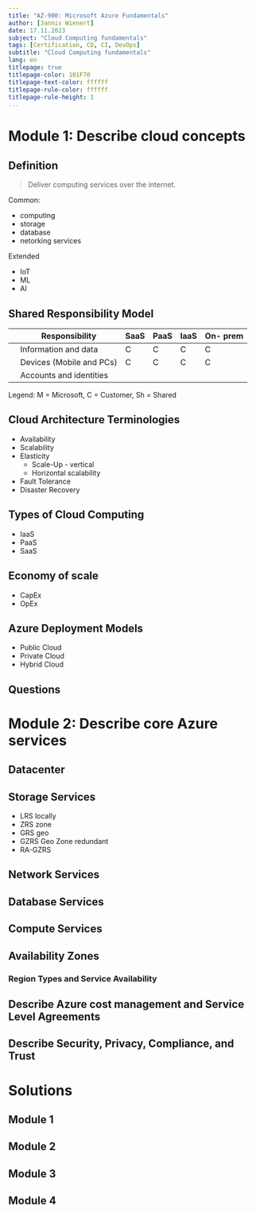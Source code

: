 ```yaml
---
title: "AZ-900: Microsoft Azure Fundamentals"
author: [Jannis Wienert]
date: 17.11.2023
subject: "Cloud Computing fundamentals"
tags: [Certification, CD, CI, DevOps]
subtitle: "Cloud Computing fundamentals"
lang: en
titlepage: true
titlepage-color: 101F70
titlepage-text-color: ffffff
titlepage-rule-color: ffffff
titlepage-rule-height: 1
...
```


# Module 1: Describe cloud concepts

## Definition

> Deliver computing services over the internet.

Common:

- computing
- storage
- database
- netorking services

Extended

- IoT
- ML
- AI

## Shared Responsibility Model

|     | Responsibility           | SaaS | PaaS | IaaS | On- prem |
| --- | ------------------------ | ---- | ---- | ---- | -------- |
|     | Information and data     | C    | C    | C    | C        |
|     | Devices (Mobile and PCs) | C    | C    | C    | C        |
|     | Accounts and identities  |      |      |      |          |

Legend: M = Microsoft, C = Customer, Sh = Shared

## Cloud Architecture Terminologies

- Availability
- Scalability
- Elasticity
  - Scale-Up - vertical
  - Horizontal scalability
- Fault Tolerance
- Disaster Recovery

## Types of Cloud Computing

- IaaS
- PaaS
- SaaS

## Economy of scale

- CapEx
- OpEx

## Azure Deployment Models

- Public Cloud
- Private Cloud
- Hybrid Cloud

## Questions

# Module 2: Describe core Azure services

## Datacenter

## Storage Services

- LRS locally
- ZRS zone
- GRS geo
- GZRS Geo Zone redundant
- RA-GZRS

## Network Services

## Database Services

## Compute Services

## Availability Zones

### Region Types and Service Availability

## Describe Azure cost management and Service Level Agreements

## Describe Security, Privacy, Compliance, and Trust

# Solutions

## Module 1

## Module 2

## Module 3

## Module 4
